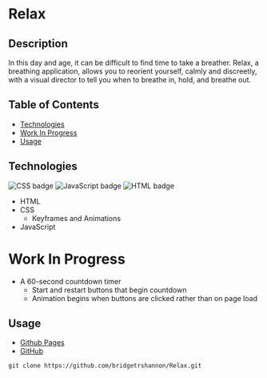 # Relax

## Description

In this day and age, it can be difficult to find time to take a breather. Relax, a breathing application, allows you to reorient yourself, calmly and discreetly, with a visual director to tell you when to breathe in, hold, and breathe out.

## Table of Contents

- [Technologies](#technologies)
- [Work In Progress](#work-in-progress)
- [Usage](#usage)

## Technologies

<img float="left" alt="CSS badge" src="https://img.shields.io/badge/CSS-52%25-blueviolet">
<img float="left" alt="JavaScript badge" src="https://img.shields.io/badge/JavaScript-34%25-yellow">
<img float="left" alt="HTML badge" src="https://img.shields.io/badge/HTML-14%25-orange">

- HTML
- CSS
  - Keyframes and Animations
- JavaScript

# Work In Progress

- A 60-second countdown timer
  - Start and restart buttons that begin countdown
  - Animation begins when buttons are clicked rather than on page load

## Usage

- [Github Pages](https://bridgetrshannon.github.io/Relax/)
- [GitHub](https://github.com/bridgetrshannon/Relax)

```
git clone https://github.com/bridgetrshannon/Relax.git
```
